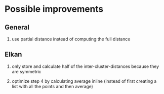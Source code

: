 # Possible improvements

## General

1. use partial distance instead of computing the full distance

## Elkan

1. only store and calculate half of the inter-cluster-distances because they are symmetric

1. optimize step 4 by calculating average inline (instead of first creating a list with all the points and then average)
